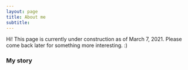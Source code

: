 ```yaml
---
layout: page
title: About me
subtitle: 
---
```


Hi! This page is currently under construction as of March 7, 2021. Please come back later for something more interesting. :)

### My story

